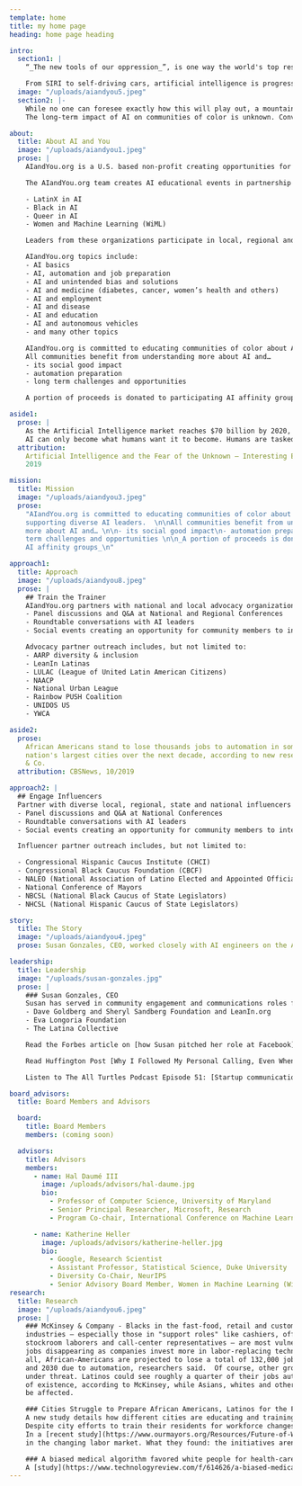 ```yaml
---
template: home
title: my home page
heading: home page heading

intro:
  section1: |
    “_The new tools of our oppression_”, is one way the world's top researchers and industry leaders have described the threat that artificial intelligence poses to humankind.

    From SIRI to self-driving cars, artificial intelligence is progressing rapidly. Will communities of color be prepared for AI related opportunities and challenges impacting their neighborhoods?
  image: "/uploads/aiandyou5.jpeg"
  section2: |-
    While no one can foresee exactly how this will play out, a mountain of evidence suggests that just like during past technological leaps, the fears —though realistic — can be managed through education and dialogue.
    The long-term impact of AI on communities of color is unknown. Conversations about AI are absent in the communities most directly affected by automation and other AI tools.

about:
  title: About AI and You
  image: "/uploads/aiandyou1.jpeg"
  prose: |
    AIandYou.org is a U.S. based non-profit creating opportunities for communities of color and women to learn about Artificial Intelligence (AI) through local outreach, informative gatherings, conversations and on-going communications with diverse AI leaders and others in the field.

    The AIandYou.org team creates AI educational events in partnership with global AI leaders, diverse thought leaders and community advocacy organizations. Participants include scientists, researchers and engineers from:

    - LatinX in AI
    - Black in AI
    - Queer in AI
    - Women and Machine Learning (WiML)

    Leaders from these organizations participate in local, regional and national events to educate, inform and collaborate with the community.

    AIandYou.org topics include:
    - AI basics
    - AI, automation and job preparation
    - AI and unintended bias and solutions
    - AI and medicine (diabetes, cancer, women’s health and others)
    - AI and employment
    - AI and disease
    - AI and education
    - AI and autonomous vehicles
    - and many other topics

    AIandYou.org is committed to educating communities of color about AI and supporting diverse AI leaders.
    All communities benefit from understanding more about AI and…
    - its social good impact
    - automation preparation
    - long term challenges and opportunities

    A portion of proceeds is donated to participating AI affinity groups (LatinX in AI, Black in AI, Women In Maching Learning (WiML), Queer in AI)

aside1:
  prose: |
    As the Artificial Intelligence market reaches $70 billion by 2020, humans' fear is in the rise. Why do humans fear AI?
    AI can only become what humans want it to become. Humans are tasked with coding into their AI creations. If the mass population is becoming anxious about AI this is due to fear of the unknown. It is also perhaps due to too little information available out there on the benefits that AI brings in order to balance with those believing AI will destroy society.
  attribution:
    Artificial Intelligence and the Fear of the Unknown – Interesting Engineer,
    2019

mission:
  title: Mission
  image: "/uploads/aiandyou3.jpeg"
  prose:
    "AIandYou.org is committed to educating communities of color about AI and
    supporting diverse AI leaders.  \n\nAll communities benefit from understanding
    more about AI and… \n\n- its social good impact\n- automation preparation\n- long
    term challenges and opportunities \n\n_A portion of proceeds is donated to participating
    AI affinity groups_\n"

approach1:
  title: Approach
  image: "/uploads/aiandyou8.jpeg"
  prose: |
    ## Train the Trainer
    AIandYou.org partners with national and local advocacy organizations to create community events including, but not limited to:
    - Panel discussions and Q&A at National and Regional Conferences
    - Roundtable conversations with AI leaders
    - Social events creating an opportunity for community members to interact with AI leaders from throughout the world.

    Advocacy partner outreach includes, but not limited to:
    - AARP diversity & inclusion
    - LeanIn Latinas
    - LULAC (League of United Latin American Citizens)
    - NAACP
    - National Urban League
    - Rainbow PUSH Coalition
    - UNIDOS US
    - YWCA

aside2:
  prose:
    African Americans stand to lose thousands jobs to automation in some of the
    nation's largest cities over the next decade, according to new research from McKinsey
    & Co.
  attribution: CBSNews, 10/2019

approach2: |
  ## Engage Influencers
  Partner with diverse local, regional, state and national influencers to host a discussion and networking events with thought leaders, influencers and related staff members. Events could include, but not limited to:
  - Panel discussions and Q&A at National Conferences
  - Roundtable conversations with AI leaders
  - Social events creating an opportunity for community members to interact with AI leaders from throughout the world.

  Influencer partner outreach includes, but not limited to:

  - Congressional Hispanic Caucus Institute (CHCI)
  - Congressional Black Caucus Foundation (CBCF)
  - NALEO (National Association of Latino Elected and Appointed Officials)
  - National Conference of Mayors
  - NBCSL (National Black Caucus of State Legislators)
  - NHCSL (National Hispanic Caucus of State Legislators)

story:
  title: The Story
  image: "/uploads/aiandyou4.jpeg"
  prose: Susan Gonzales, CEO, worked closely with AI engineers on the Accessibility and Social Good teams at Facebook. Susan experienced the positive outcomes of AI through this work. She continued to explore AI and continued to see its social good purposes and its unintended bias of AI. Susan led the first global town hall discussing AI and Diversity at Neural Information Processing Systems (NeurIPS) Montreal and was joined by the leaders of LatinX in AI, Black in AI, Women in Machine Learning (WiML) and Queer in AI. She realized there is a wealth of information about AI and should be shared with communities of color for the good of all. Susan launched AIandyou.org educate communities of color about all aspects of AI. Click [here](https://www.facebook.com/nipsfoundation/videos/284660435523814/) to see Susan lead the first AI Diversity and Inclusion Town Hall in Montreal at the 2018 Neural-Processing Information Systems (NeurIPS) AI Global Conference

leadership:
  title: Leadership
  image: "/uploads/susan-gonzales.jpg"
  prose: |
    ### Susan Gonzales, CEO
    Susan has served in community engagement and communications roles for companies and public relations firms. She has served as a community representative and spokesperson for organizations including Facebook, Comcast, Levi Strauss & Co. Susan has been responsible for creating community outreach teams and investing in the community. She is known as a leader in the Latinx community based on her work in Washington, D.C. and Silicon Valley. Susan is an outdoor enthusiast and lives in the Bay Area of California. She currently serves as Advisor Board Member to:
    - Dave Goldberg and Sheryl Sandberg Foundation and LeanIn.org
    - Eva Longoria Foundation
    - The Latina Collective

    Read the Forbes article on [how Susan pitched her role at Facebook](https://www.forbes.com/sites/viviannunez/2019/04/23/susan-gonzales-on-how-she-pitched-her-role-at-facebook-and-why-shes-now-focusing-on-diversity-in-ai-latina/#3aad93b21536)

    Read Huffington Post [Why I Followed My Personal Calling, Even When It Led Away From A Great Job](https://www.huffpost.com/entry/leaving-a-great-job_b_12592768) to learn about Susan's motivation.

    Listen to The All Turtles Podcast Episode 51: [Startup communication and outreach with Susan Gonzales](https://www.all-turtles.com/podcast/the-all-turtles-podcast-episode-51-startup-communication-and-outreach-with-susan-gonzales/)

board_advisors:
  title: Board Members and Advisors

  board:
    title: Board Members
    members: (coming soon)

  advisors:
    title: Advisors
    members:
      - name: Hal Daumé III
        image: /uploads/advisors/hal-daume.jpg
        bio:
          - Professor of Computer Science, University of Maryland
          - Senior Principal Researcher, Microsoft, Research
          - Program Co-chair, International Conference on Machine Learning (ICML) 2020

      - name: Katherine Heller
        image: /uploads/advisors/katherine-heller.jpg
        bio:
          - Google, Research Scientist
          - Assistant Professor, Statistical Science, Duke University
          - Diversity Co-Chair, NeurIPS
          - Senior Advisory Board Member, Women in Machine Learning (WiML)
research:
  title: Research
  image: "/uploads/aiandyou6.jpeg"
  prose: |
    ### McKinsey & Company - Blacks in the fast-food, retail and customer-service
    industries — especially those in "support roles" like cashiers, office clerks,
    stockroom laborers and call-center representatives — are most vulnerable to their
    jobs disappearing as companies invest more in labor-replacing technologies. In
    all, African-Americans are projected to lose a total of 132,000 jobs between now
    and 2030 due to automation, researchers said.  Of course, other groups are also
    under threat. Latinos could see roughly a quarter of their jobs automated out
    of existence, according to McKinsey, while Asians, whites and others will also
    be affected.

    ### Cities Struggle to Prepare African Americans, Latinos for the Future Workforce – U.S. News, 2019
    A new study details how different cities are educating and training their populations most impacted by job automation.
    Despite city efforts to train their residents for workforce changes as automation threatens millions of jobs, they are struggling to equip their most vulnerable populations: African Americans and Latinos.
    In a [recent study](https://www.ourmayors.org/Resources/Future-of-Work-Initiative) released by the African American Mayors Association, which represents more than 500 African American mayors across the U.S., researchers examined three cities – Gary, [Indiana](https://www.usnews.com/news/best-states/indiana); Columbia, [South Carolina](https://www.usnews.com/news/best-states/south-carolina); and Long Beach, [California](https://www.usnews.com/news/best-states/california) – to see how successful they've been in preparing students and workers to succeed
    in the changing labor market. What they found: the initiatives aren't effectively reaching the populations most likely to lose their jobs to automation.

    ### A biased medical algorithm favored white people for health-care programs - MIT Technology Review, Oct 25, 2019
    A [study](https://www.technologyreview.com/f/614626/a-biased-medical-algorithm-favored-white-people-for-healthcare-programs/) has highlighted the risks inherent in using historical data to train machine-learning algorithms to make predictions.
---
```

